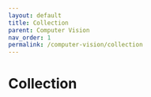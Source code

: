 ```yaml
---
layout: default
title: Collection
parent: Computer Vision
nav_order: 1
permalink: /computer-vision/collection
---
```


# Collection
